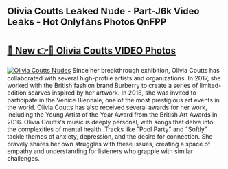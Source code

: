 ## Olivia Coutts Le𝚊ked N𝚞de - Part-J6k Video Le𝚊ks - Hot Onlyf𝚊ns Photos QnFPP

# <h2><a href="http://ac26234.deff.icu/?id=Olivia+Coutts">🔗 New 👉🔴 Olivia Coutts VIDEO Photos</a></h2>

[![Olivia Coutts N𝚞des](https://i.imgur.com/rIISA9y.gif)](http://ac26234.deff.icu/?id=Olivia+Coutts)
Since her breakthrough exhibition, Olivia Coutts has collaborated with several high-profile artists and organizations. In 2017, she worked with the British fashion brand Burberry to create a series of limited-edition scarves inspired by her artwork. In 2018, she was invited to participate in the Venice Biennale, one of the most prestigious art events in the world. Olivia Coutts has also received several awards for her work, including the Young Artist of the Year Award from the British Art Awards in 2016. Olivia Coutts's music is deeply personal, with songs that delve into the complexities of mental health. Tracks like "Pool Party" and "Softly" tackle themes of anxiety, depression, and the desire for connection. She bravely shares her own struggles with these issues, creating a space of empathy and understanding for listeners who grapple with similar challenges.
